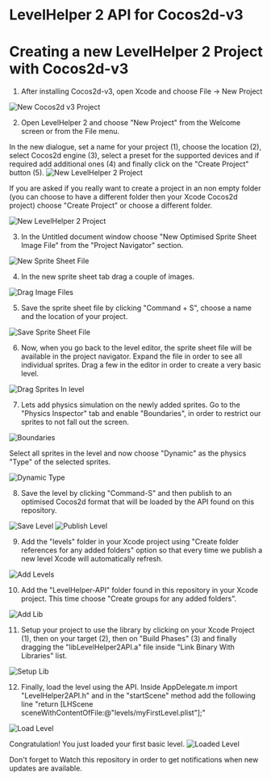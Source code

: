LevelHelper 2 API for Cocos2d-v3
================================



Creating a new LevelHelper 2 Project with Cocos2d-v3
====================================================


1) After installing Cocos2d-v3, open Xcode and choose File -> New Project

<img src="https://raw.githubusercontent.com/vladubogdan/LevelHelper2-Cocos2d-v3/master/readmeFiles/newCocos2dv3Project.png" alt="New Cocos2d v3 Project"/>


2) Open LevelHelper 2 and choose "New Project" from the Welcome screen or from the File menu.

In the new dialogue, set a name for your project (1), choose the location (2), select Cocos2d engine (3), select a preset for the supported devices and if required add additional ones (4) and finally click on the "Create Project" button (5). 
<img src="https://raw.githubusercontent.com/vladubogdan/LevelHelper2-Cocos2d-v3/master/readmeFiles/newLH2Project.png" alt="New LevelHelper 2 Project"/>

If you are asked if you really want to create a project in an non empty folder (you can choose to have a different folder then your Xcode Cocos2d project) choose "Create Project" or choose a different folder.

<img src="https://raw.githubusercontent.com/vladubogdan/LevelHelper2-Cocos2d-v3/master/readmeFiles/newLH2ProjectWarning.png" alt="New LevelHelper 2 Project"/>

3) In the Untitled document window choose "New Optimised Sprite Sheet Image File" from the "Project Navigator" section.

<img src="https://raw.githubusercontent.com/vladubogdan/LevelHelper2-Cocos2d-v3/master/readmeFiles/newSpriteSheetFile.png" alt="New Sprite Sheet File"/>

4) In the new sprite sheet tab drag a couple of images. 

<img src="https://raw.githubusercontent.com/vladubogdan/LevelHelper2-Cocos2d-v3/master/readmeFiles/dragImagesIntoSpriteSheet.png" alt="Drag Image Files"/>

5) Save the sprite sheet file by clicking "Command + S", choose a name and the location of your project. 

<img src="https://raw.githubusercontent.com/vladubogdan/LevelHelper2-Cocos2d-v3/master/readmeFiles/saveSpriteSheets.png" alt="Save Sprite Sheet File"/>


6) Now, when you go back to the level editor, the sprite sheet file will be available in the project navigator. Expand the file in order to see all individual sprites.
Drag a few in the editor in order to create a very basic level.

<img src="https://raw.githubusercontent.com/vladubogdan/LevelHelper2-Cocos2d-v3/master/readmeFiles/dragSprites.png" alt="Drag Sprites In level"/>


7) Lets add physics simulation on the newly added sprites. Go to the "Physics Inspector" tab and enable "Boundaries", in order to restrict our sprites to not fall out the screen.

<img src="https://raw.githubusercontent.com/vladubogdan/LevelHelper2-Cocos2d-v3/master/readmeFiles/boundaries.png" alt="Boundaries"/>

Select all sprites in the level and now choose "Dynamic" as the physics "Type" of the selected sprites.

<img src="https://raw.githubusercontent.com/vladubogdan/LevelHelper2-Cocos2d-v3/master/readmeFiles/dynamicType.png" alt="Dynamic Type"/>


8) Save the level by clicking "Command-S" and then publish to an optimised Cocos2d format that will be loaded by the API found on this repository.

<img src="https://raw.githubusercontent.com/vladubogdan/LevelHelper2-Cocos2d-v3/master/readmeFiles/saveLevel.png" alt="Save Level"/>

<img src="https://raw.githubusercontent.com/vladubogdan/LevelHelper2-Cocos2d-v3/master/readmeFiles/publishLevel.png" alt="Publish Level"/>

9) Add the "levels" folder in your Xcode project using "Create folder references for any added folders" option so that every time we publish a new level Xcode will automatically refresh.

<img src="https://raw.githubusercontent.com/vladubogdan/LevelHelper2-Cocos2d-v3/master/readmeFiles/addLevels.png" alt="Add Levels"/>


10) Add the "LevelHelper-API" folder found in this repository in your Xcode project. This time choose "Create groups for any added folders".

<img src="https://raw.githubusercontent.com/vladubogdan/LevelHelper2-Cocos2d-v3/master/readmeFiles/addLib.png" alt="Add Lib"/>

11) Setup your project to use the library by clicking on your Xcode Project (1), then on your target (2), then on "Build Phases" (3) and finally dragging the "libLevelHelper2API.a" file inside "Link Binary With Libraries" list. 

<img src="https://raw.githubusercontent.com/vladubogdan/LevelHelper2-Cocos2d-v3/master/readmeFiles/setupLib.png" alt="Setup Lib"/>


12) Finally, load the level using the API. Inside AppDelegate.m import "LevelHelper2API.h" and in the "startScene" method add the following line "return [LHScene sceneWithContentOfFile:@"levels/myFirstLevel.plist"];"

<img src="https://raw.githubusercontent.com/vladubogdan/LevelHelper2-Cocos2d-v3/master/readmeFiles/loadLevel.png" alt="Load Level"/>

Congratulation! You just loaded your first basic level. 
<img src="https://raw.githubusercontent.com/vladubogdan/LevelHelper2-Cocos2d-v3/master/readmeFiles/levelLoad.giv" alt="Loaded Level"/>

Don't forget to Watch this repository in order to get notifications when new updates are available.